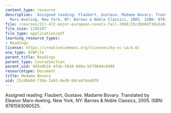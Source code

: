 ```yaml
---
content_type: resource
description: 'Assigned reading: Flaubert, Gustave. Madame Bovary. Translated by Eleanor
  Marx-Aveling. New York, NY: Barnes & Noble Classics, 2005. ISBN: 9781593080525.'
file: /courses/21l-472-major-european-novels-fall-2008/25cdbb0df3de2a938ed0b9cadf4e4978_madame_bovary.pdf
file_size: 1105197
file_type: application/pdf
learning_resource_types:
- Readings
license: https://creativecommons.org/licenses/by-nc-sa/4.0/
ocw_type: OCWFile
parent_title: Readings
parent_type: CourseSection
parent_uid: 9d3a9b16-4fde-58a9-846e-b5f9644c8498
resourcetype: Document
title: Madame Bovary
uid: 25cdbb0d-f3de-2a93-8ed0-b9cadf4e4978
---
```

Assigned reading: Flaubert, Gustave. Madame Bovary. Translated by Eleanor Marx-Aveling. New York, NY: Barnes & Noble Classics, 2005. ISBN: 9781593080525.